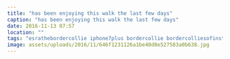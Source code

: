```yaml
---
title: "has been enjoying this walk the last few days"
caption: "has been enjoying this walk the last few days"
date: 2016-11-13 07:57
location: ""
tags: "esrathebordercollie iphone7plus bordercollie bordercolliesofinstagram"
image: assets/uploads/2016/11/646f1231126a1be40d8e527583a0b638.jpg
---
```

